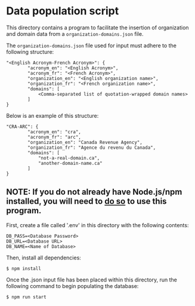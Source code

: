 # Data population script

This directory contains a program to facilitate the insertion of organization and domain data from a `organization-domains.json` file.

The `organization-domains.json` file used for input must adhere to the following structure:

```
"<English Acronym-French Acronym>": {
        "acronym_en": "<English Acronym>",
        "acronym_fr": "<French Acronym>",
        "organization_en": "<English organization name>",
        "organization_fr": "<French organization name>",
        "domains": [
            <Comma-separated list of quotation-wrapped domain names>
        ]
}
```

Below is an example of this structure:

```
"CRA-ARC": {
        "acronym_en": "cra",
        "acronym_fr": "arc",
        "organization_en": "Canada Revenue Agency",
        "organization_fr": "Agence du revenu du Canada",
        "domains": [
            "not-a-real-domain.ca",
            "another-domain-name.ca"
        ]
}
```

## NOTE: If you do not already have Node.js/npm installed, you will need to [do so](https://docs.npmjs.com/downloading-and-installing-node-js-and-npm) to use this program.

First, create a file called '.env' in this directory with the following contents:

```
DB_PASS=<Database Password>
DB_URL=<Database URL>
DB_NAME=<Name of Database>
```


Then, install all dependencies:

```
$ npm install
```


Once the .json input file has been placed within this directory, run the following command to begin populating the database:

```
$ npm run start
```
